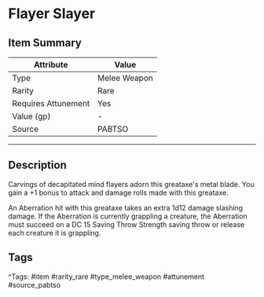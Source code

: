 # Flayer Slayer

## Item Summary

| Attribute            | Value                        |
|----------------------|------------------------------|
| Type                 | Melee Weapon |
| Rarity               | Rare             |
| Requires Attunement  | Yes                |
| Value (gp)           | -    |
| Source               | PABTSO |

---

## Description

Carvings of decapitated mind flayers adorn this greataxe's metal blade. You gain a +1 bonus to attack and damage rolls made with this greataxe.

An Aberration hit with this greataxe takes an extra 1d12 damage slashing damage. If the Aberration is currently grappling a creature, the Aberration must succeed on a DC 15 Saving Throw Strength saving throw or release each creature it is grappling.

## Tags

^Tags: #item #rarity_rare #type_melee_weapon #attunement #source_pabtso